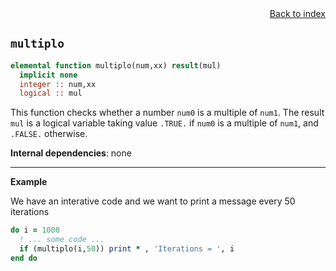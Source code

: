
<span style="text-align:right;display:block;">
<a href="https://borjapetit.github.io/fortran_toolkit/">Back to index</a>
</span>

## ```multiplo```

```fortran
elemental function multiplo(num,xx) result(mul)
  implicit none
  integer :: num,xx
  logical :: mul
```

This function checks whether a number ```num0``` is a multiple of ```num1```. The result ```mul``` is a logical variable taking value ```.TRUE.``` if ```num0``` is a multiple of ```num1```, and ```.FALSE.``` otherwise.

**Internal dependencies**: none

---

**Example**

We have an interative code and we want to print a message every 50 iterations

```fortran
do i = 1000
  ! ... some code ...
  if (multiplo(i,50)) print * , 'Iterations = ', i
end do
```
